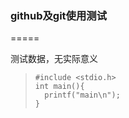 ### github及git使用测试
=====

测试数据，无实际意义

>     #include <stdio.h>
>     int main(){
>       printf("main\n");
>     }
